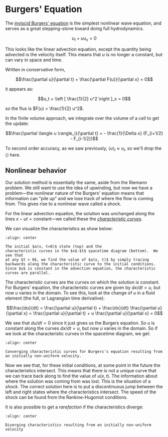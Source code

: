 # Burgers' Equation

The [inviscid Burgers' equation](https://en.wikipedia.org/wiki/Burgers%27_equation#Inviscid_Burgers'_equation) is the simplest nonlinear wave
equation, and serves as a great stepping-stone toward doing full
hydrodynamics.

$$u_t + u u_x = 0$$

This looks like the linear advection equation, except the quantity
being advected is the velocity itself.  This means that $u$ is no
longer a constant, but can vary in space and time.

Written in conservative form, 

$$\frac{\partial u}{\partial t} + \frac{\partial F(u)}{\partial x} = 0$$

it appears as:

$$u_t + \left [ \frac{1}{2} u^2 \right ]_x = 0$$

so the flux is $F(u) = \frac{1}{2} u^2$.

In the finite volume approach, we integrate over the volume of a cell
to get the update:

$$\frac{\partial \langle u \rangle_i}{\partial t} = - \frac{1}{\Delta x} (F_{i+1/2} - F_{i-1/2})$$

To second order accuracy, as we saw previously, $\langle u \rangle_i
\approx u_i$, so we'll drop the $\langle \rangle$ here.

## Nonlinear behavior

Our solution method is essentially the same, aside from the Riemann
problem.  We still want to use the idea of upwinding, but now we have
a problem&mdash;the nonlinear nature of the Burgers' equation means
that information can "pile up" and we lose track of where the flow is
coming from.  This gives rise to a nonlinear wave called a shock.

For the linear advection equation, the solution was unchanged along
the lines $x - ut = \mbox{constant}$&mdash;we called these the
[*characteristic curves*](https://en.wikipedia.org/wiki/Method_of_characteristics).

We can visualize the characteristics as show below:

```{figure} advection-characteristics.png
:align: center

The initial $a(x, t=0)$ state (top) and the
characteristic curves in the $x$-$t$ spacetime diagram (bottom).  We see that
at any $t > 0$, we find the value of $a(x, t)$ by simply tracing
backwards along the characteristic curve to the initial conditions.
Since $u$ is constant in the advection equation, the characteristic
curves are parallel.
```

The characteristic curves are the curves on which the solution is
constant.  For Burgers' equation, the characteristic curves are given
by $dx/dt = u$, but now $u$ varies in the domain.  To see this, look
at the change of $u$ in a fluid element (the full, or Lagrangian time
derivative):

$$\frac{du}{dt} = \frac{\partial u}{\partial t} + \frac{dx}{dt} \frac{\partial u}{\partial x} =
\frac{\partial u}{\partial t} + u \frac{\partial u}{\partial x} = 0$$

We see that $du/dt = 0$ since it just gives us the Burgers equation.
So $u$ is constant along the curves $dx/dt = u$, but now $u$ varies in
the domain.  So if we look at the characteristic curves in the
spacetime diagram, we get:

```{figure} burgers-characteristics-shock.png
:align: center

Converging characteristic curves for Burgers's equation resulting from
an initially non-uniform velocity.
```

Now we see that, for these initial conditions, at some point in the
future the characteristics intersect.  This means that there is not a
unique curve that we can trace back along to find the value of
$u(x,t)$.  The information about where the solution was coming from
was lost.  This is the situation of a *shock*.  The correct solution
here is to put a discontinuous jump between the left and right states
where the characteristics intersect.  The speed of the shock can be
found from the Rankine-Hugoniot conditions.

It is also possible to get a *rarefaction* if the characteristics diverge:

```{figure} burgers-characteristics-rare.png
:align: center

Diverging characteristics resulting from an initially non-uniform
velocity
```
